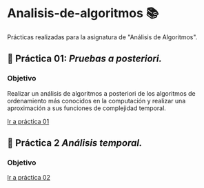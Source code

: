 # Analisis-de-algoritmos :books:
Prácticas realizadas para la asignatura de "Análisis de Algoritmos".

## :pushpin: Práctica 01: *Pruebas a posteriori.* 
### Objetivo
Realizar un análisis de algoritmos a posteriori de los algoritmos de ordenamiento más conocidos en la computación y realizar una aproximación a sus funciones de complejidad temporal.

[Ir a práctica 01](práctica_01)  

## :pushpin: Práctica 2 *Análisis temporal.* 
### Objetivo

[Ir a práctica 02](práctica_02) 
